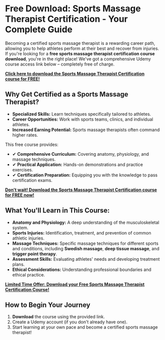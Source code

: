 # Free Download: Sports Massage Therapist Certification - Your Complete Guide

Becoming a certified sports massage therapist is a rewarding career path, allowing you to help athletes perform at their best and recover from injuries. If you're looking for a **free sports massage therapist certification course download**, you're in the right place! We've got a comprehensive Udemy course access link below – completely free of charge.

[**Click here to download the Sports Massage Therapist Certification course for FREE!**](https://udemywork.com/sports-massage-therapist-certification)

## Why Get Certified as a Sports Massage Therapist?

*   **Specialized Skills:** Learn techniques specifically tailored to athletes.
*   **Career Opportunities:** Work with sports teams, clinics, and individual athletes.
*   **Increased Earning Potential:** Sports massage therapists often command higher rates.

This free course provides:

*   ✔ **Comprehensive Curriculum:** Covering anatomy, physiology, and massage techniques.
*   ✔ **Practical Application:** Hands-on demonstrations and practice exercises.
*   ✔ **Certification Preparation:** Equipping you with the knowledge to pass certification exams.

[**Don't wait! Download the Sports Massage Therapist Certification course for FREE now!**](https://udemywork.com/sports-massage-therapist-certification)

## What You'll Learn in This Course:

*   **Anatomy and Physiology:** A deep understanding of the musculoskeletal system.
*   **Sports Injuries:** Identification, treatment, and prevention of common athletic injuries.
*   **Massage Techniques:** Specific massage techniques for different sports and conditions, including **Swedish massage**, **deep tissue massage**, and **trigger point therapy**.
*   **Assessment Skills:** Evaluating athletes' needs and developing treatment plans.
*   **Ethical Considerations:** Understanding professional boundaries and ethical practice.

[**Limited Time Offer: Download your Free Sports Massage Therapist Certification Course!**](https://udemywork.com/sports-massage-therapist-certification)

## How to Begin Your Journey

1.  **Download** the course using the provided link.
2.  Create a Udemy account (if you don't already have one).
3.  Start learning at your own pace and become a certified sports massage therapist!

